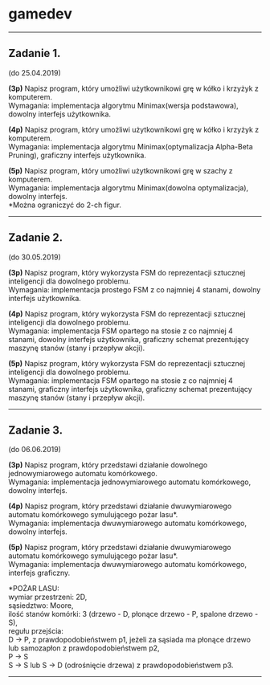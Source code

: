 # gamedev
-----------------------------------------
<h2>Zadanie 1.</h2> (do 25.04.2019)

<b>(3p)</b> Napisz program, który umożliwi użytkownikowi grę w kółko i krzyżyk z komputerem.</br>Wymagania: implementacja algorytmu Minimax(wersja podstawowa), dowolny interfejs użytkownika.

<b>(4p)</b> Napisz program, który umożliwi użytkownikowi grę w kółko i krzyżyk z komputerem.</br>Wymagania: implementacja algorytmu Minimax(optymalizacja Alpha-Beta Pruning), graficzny interfejs użytkownika.

<b>(5p)</b> Napisz program, który umożliwi użytkownikowi grę w szachy z komputerem.</br>Wymagania: implementacja algorytmu Minimax(dowolna optymalizacja), dowolny interfejs.</br>*Można ograniczyć do 2-ch figur. 

-----------------------------------------
<h2>Zadanie 2.</h2> (do 30.05.2019)

<b>(3p)</b> Napisz program, który wykorzysta FSM do reprezentacji sztucznej inteligencji dla dowolnego problemu.</br>Wymagania: implementacja  prostego FSM z co najmniej 4 stanami, dowolny interfejs użytkownika.

<b>(4p)</b> Napisz program, który wykorzysta FSM do reprezentacji sztucznej inteligencji dla dowolnego problemu.</br>Wymagania: implementacja FSM opartego na stosie z co najmniej 4 stanami, dowolny interfejs użytkownika, graficzny schemat prezentujący maszynę stanów (stany i przepływ akcji).

<b>(5p)</b> Napisz program, który wykorzysta FSM do reprezentacji sztucznej inteligencji dla dowolnego problemu.</br>Wymagania: implementacja FSM opartego na stosie z co najmniej 4 stanami, graficzny interfejs użytkownika, graficzny schemat prezentujący maszynę stanów (stany i przepływ akcji).

-----------------------------------------
<h2>Zadanie 3.</h2> (do 06.06.2019)

<b>(3p)</b> Napisz program, który przedstawi działanie dowolnego jednowymiarowego automatu komórkowego.</br>Wymagania: implementacja jednowymiarowego automatu komórkowego, dowolny interfejs.

<b>(4p)</b> Napisz program, który przedstawi działanie dwuwymiarowego automatu komórkowego symulującego pożar lasu*.</br>Wymagania: implementacja dwuwymiarowego automatu komórkowego, dowolny interfejs.

<b>(5p)</b> Napisz program, który przedstawi działanie dwuwymiarowego automatu komórkowego symulującego pożar lasu*.</br>Wymagania: implementacja dwuwymiarowego automatu komórkowego, interfejs graficzny.

*POŻAR LASU:</br>
wymiar przestrzeni: 2D,</br>
sąsiedztwo: Moore,</br>
ilość stanów komórki: 3 (drzewo - D, płonące drzewo - P, spalone drzewo - S),</br>
regułu przejścia:</br>
D -> P, z prawdopodobieństwem p1, jeżeli za sąsiada ma płonące drzewo lub samozapłon z prawdopodobieństwem p2,</br>
P -> S</br>
S -> S lub S -> D (odrośnięcie drzewa) z prawdopodobieństwem p3.</br>

-----------------------------------------
